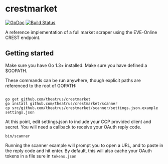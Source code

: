 # crestmarket

[![GoDoc](https://godoc.org/github.com/theatrus/crestmarket?status.svg)](http://godoc.org/github.com/theatrus/crestmarket)
[![Build Status](https://travis-ci.org/theatrus/crestmarket.svg)](https://travis-ci.org/theatrus/crestmarket)

A reference implementation of a full market scraper using the
EVE-Online CREST endpoint.


## Getting started

Make sure you have Go 1.3+ installed. Make sure you have defined a
$GOPATH.

These commands can be run anywhere, though explicit paths are
referenced to the root of GOPATH:

```

go get github.com/theatrus/crestmarket
go install github.com/theatrus/crestmarket/scanner
cp src/github.com/theatrus/crestmarket/scanner/settings.json.example
settings.json
```

At this point, edit settings.json to include your CCP provided client
and secret. You will need a callback to receive your OAuth reply code.

```
bin/scanner
```

Running the scanner example will prompt you to open a URL, and to
paste in the reply code and hit enter. By default, this will also
cache your OAuth tokens in a file sure in `tokens.json`
